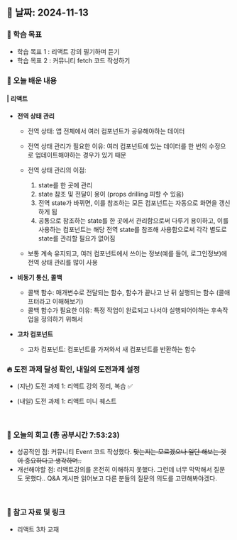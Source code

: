 ## 📅 날짜: 2024-11-13


### 💬 학습 목표
- 학습 목표 1 : 리액트 강의 필기하며 듣기
- 학습 목표 2 : 커뮤니티 fetch 코드 작성하기


### 📒 오늘 배운 내용
#### | 리액트

- **전역 상태 관리**

    - 전역 상태: 앱 전체에서 여러 컴포넌트가 공유해야하는 데이터

    - 전역 상태 관리가 필요한 이유: 
        여러 컴포넌트에 있는 데이터를 한 번의 수정으로 업데이트해야하는 경우가 있기 때문

    - 전역 상태 관리의 이점: 
        1. state를 한 곳에 관리
        2. state 참조 및 전달이 용이 (props drilling 피할 수 있음)
        3. 전역 state가 바뀌면, 이를 참조하는 모든 컴포넌트는 자동으로 화면을 갱신하게 됨
        4. 공통으로 참조하는 state를 한 곳에서 관리함으로써 다루기 용이하고,
            이를 사용하는 컴포넌트는 해당 전역 state를 참조해 사용함으로써 각각 별도로 state를 관리할 필요가 없어짐
    
    - 보통 계속 유지되고, 여러 컴포넌트에서 쓰이는 정보(예를 들어, 로그인정보)에 전역 상태 관리를 많이 사용

- **비동기 통신, 콜백**

    - 콜백 함수: 매개변수로 전달되는 함수, 함수가 끝나고 난 뒤 실행되는 함수 (콜애프터라고 이해해보기)
    - 콜백 함수가 필요한 이유:
        특정 작업이 완료되고 나서야 실행되어야하는 후속작업을 정의하기 위해서

- **고차 컴포넌트**

    - 고차 컴포넌트: 컴포넌트를 가져와서 새 컴포넌트를 반환하는 함수


### 🔥 도전 과제 달성 확인, 내일의 도전과제 설정
- (지난) 도전 과제 1: 리액트 강의 정리, 복습 ✅

- (내일) 도전 과제 1: 리액트 미니 퀘스트

<br/>


### 💭 오늘의 회고 (총 공부시간 7:53:23)
- 성공적인 점: 커뮤니티 Event 코드 작성했다. 
    ~~맞는지는 모르겠으나 일단 해보는 것이 중요하다고 생각하며..~~
- 개선해야할 점: 리액트강의를 온전히 이해하지 못했다. 그런데 너무 막막해서 질문도 못했다.. 
    Q&A 게시판 읽어보고 다른 분들의 질문의 의도를 고민해봐야겠다.

<br/>

### 📁 참고 자료 및 링크
- 리액트 3차 교재